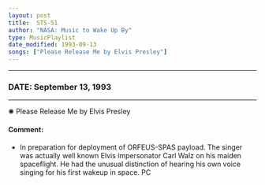 ```yaml
---
layout: post
title:  STS-51
author: "NASA: Music to Wake Up By"
type: MusicPlaylist
date_modified: 1993-09-13
songs: ["Please Release Me by Elvis Presley"]
---
```


----
### DATE: September 13, 1993
----
✺ Please Release Me by Elvis Presley

#### Comment:
* In preparation for deployment of ORFEUS-SPAS payload. The singer was actually well known Elvis impersonator Carl Walz on his maiden spaceflight. He had the unusual distinction of hearing his own voice singing for his first wakeup in space. PC



<br/>
<center>
	<a target="_blank"
	   href="https://twitter.com/intent/tweet?hashtags=Space,NASA,Playlist,NASAWakeupCalls,SpaceProgram&text={{ page.author}}, '{{ page.songs.first }}' {{ page.title }}, {{ page.date | date: '%B %d, %Y' }}. {{ site.url }}{{ page.url }} @nasawakeupcalls">
	   <i class="fab fa-twitter" alt="Tweet this page" style="font-size: 1.3em;"></i>
	</a>
	&nbsp; 	<i class="fas fa-user-astronaut" style="font-size: 1.5em;"></i> &nbsp;
    <a type="amzn" search="'Please Release Me by Elvis Presley'" category="popular music">
        <i class="fab fa-amazon" style="font-size: 1.3em;"></i>
    </a>
</center>
